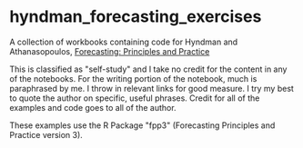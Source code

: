 # hyndman_forecasting_exercises
A collection of workbooks containing code for Hyndman and Athanasopoulos, [Forecasting: Principles and Practice](https://otexts.com/fpp3/)

This is classified as "self-study" and I take no credit for the content in any of the notebooks. For the writing portion of the notebook, much is paraphrased by me. I throw in relevant links for good measure. I try my best to quote the author on specific, useful phrases. Credit for all of the examples and code goes to all of the author.

These examples use the R Package "fpp3" (Forecasting Principles and Practice version 3).
